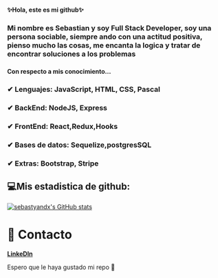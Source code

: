<h4 aling="center">✨Hola, este es mi github✨</h4>
<h3>Mi nombre es Sebastian y soy Full Stack Developer, soy una persona sociable, siempre ando con una actitud positiva, pienso mucho las cosas, me encanta la logica y tratar de encontrar soluciones a los problemas<h3>

<h4>Con respecto a mis conocimiento...  </h4>
<h3> ✔ Lenguajes: JavaScript, HTML, CSS, Pascal</h3>
<h3> ✔ BackEnd: NodeJS, Express</h3>
<h3> ✔ FrontEnd: React,Redux,Hooks </h3>
<h3> ✔ Bases de datos: Sequelize,postgresSQL</h3>
<h3> ✔ Extras: Bootstrap, Stripe</h3>

<h2>💻Mis estadistica de github:</h2>
  
 [![sebastyandx's GitHub stats](https://github-readme-stats.vercel.app/api?username=Sebastyandx)](https://github.com/anuraghazra/github-readme-stats)


  # 📩 Contacto
**[LinkeDln](https://www.linkedin.com/in/sebastian-rodriguez-080853208/)**


  Espero que le haya gustado mi repo 🙌
